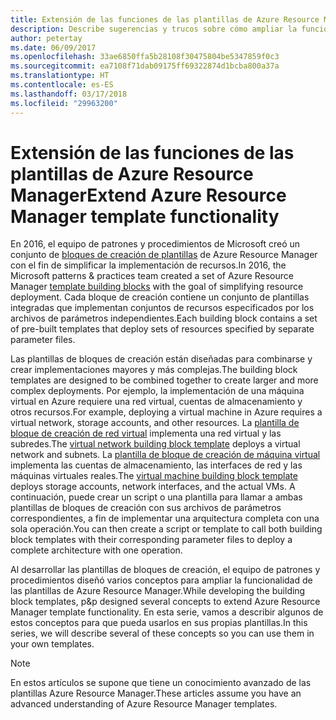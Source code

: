 ```yaml
---
title: Extensión de las funciones de las plantillas de Azure Resource Manager
description: Describe sugerencias y trucos sobre cómo ampliar la funcionalidad de las plantillas de Azure Resource Manager
author: petertay
ms.date: 06/09/2017
ms.openlocfilehash: 33ae6850ffa5b28108f30475804be5347859f0c3
ms.sourcegitcommit: ea7108f71dab09175ff69322874d1bcba800a37a
ms.translationtype: HT
ms.contentlocale: es-ES
ms.lasthandoff: 03/17/2018
ms.locfileid: "29963200"
---
```

# <a name="extend-azure-resource-manager-template-functionality"></a><span data-ttu-id="c5d7a-103">Extensión de las funciones de las plantillas de Azure Resource Manager</span><span class="sxs-lookup"><span data-stu-id="c5d7a-103">Extend Azure Resource Manager template functionality</span></span>

<span data-ttu-id="c5d7a-104">En 2016, el equipo de patrones y procedimientos de Microsoft creó un conjunto de [bloques de creación de plantillas](https://github.com/mspnp/template-building-blocks/wiki) de Azure Resource Manager con el fin de simplificar la implementación de recursos.</span><span class="sxs-lookup"><span data-stu-id="c5d7a-104">In 2016, the Microsoft patterns & practices team created a set of Azure Resource Manager [template building blocks](https://github.com/mspnp/template-building-blocks/wiki) with the goal of simplifying resource deployment.</span></span> <span data-ttu-id="c5d7a-105">Cada bloque de creación contiene un conjunto de plantillas integradas que implementan conjuntos de recursos especificados por los archivos de parámetros independientes.</span><span class="sxs-lookup"><span data-stu-id="c5d7a-105">Each building block contains a set of pre-built templates that deploy sets of resources specified by separate parameter files.</span></span>

<span data-ttu-id="c5d7a-106">Las plantillas de bloques de creación están diseñadas para combinarse y crear implementaciones mayores y más complejas.</span><span class="sxs-lookup"><span data-stu-id="c5d7a-106">The building block templates are designed to be combined together to create larger and more complex deployments.</span></span> <span data-ttu-id="c5d7a-107">Por ejemplo, la implementación de una máquina virtual en Azure requiere una red virtual, cuentas de almacenamiento y otros recursos.</span><span class="sxs-lookup"><span data-stu-id="c5d7a-107">For example, deploying a virtual machine in Azure requires a virtual network, storage accounts, and other resources.</span></span> <span data-ttu-id="c5d7a-108">La [plantilla de bloque de creación de red virtual](https://github.com/mspnp/template-building-blocks/wiki/VNet-(v1)) implementa una red virtual y las subredes.</span><span class="sxs-lookup"><span data-stu-id="c5d7a-108">The [virtual network building block template](https://github.com/mspnp/template-building-blocks/wiki/VNet-(v1)) deploys a virtual network and subnets.</span></span> <span data-ttu-id="c5d7a-109">La [plantilla de bloque de creación de máquina virtual](https://github.com/mspnp/template-building-blocks/wiki/Windows-and-Linux-VMs-(v1)) implementa las cuentas de almacenamiento, las interfaces de red y las máquinas virtuales reales.</span><span class="sxs-lookup"><span data-stu-id="c5d7a-109">The [virtual machine building block template](https://github.com/mspnp/template-building-blocks/wiki/Windows-and-Linux-VMs-(v1)) deploys storage accounts, network interfaces, and the actual VMs.</span></span> <span data-ttu-id="c5d7a-110">A continuación, puede crear un script o una plantilla para llamar a ambas plantillas de bloques de creación con sus archivos de parámetros correspondientes, a fin de implementar una arquitectura completa con una sola operación.</span><span class="sxs-lookup"><span data-stu-id="c5d7a-110">You can then create a script or template to call both building block templates with their corresponding parameter files to deploy a complete architecture with one operation.</span></span>

<span data-ttu-id="c5d7a-111">Al desarrollar las plantillas de bloques de creación, el equipo de patrones y procedimientos diseñó varios conceptos para ampliar la funcionalidad de las plantillas de Azure Resource Manager.</span><span class="sxs-lookup"><span data-stu-id="c5d7a-111">While developing the building block templates, p&p designed several concepts to extend Azure Resource Manager template functionality.</span></span> <span data-ttu-id="c5d7a-112">En esta serie, vamos a describir algunos de estos conceptos para que pueda usarlos en sus propias plantillas.</span><span class="sxs-lookup"><span data-stu-id="c5d7a-112">In this series, we will describe several of these concepts so you can use them in your own templates.</span></span>

> [!NOTE]
> <span data-ttu-id="c5d7a-113">En estos artículos se supone que tiene un conocimiento avanzado de las plantillas Azure Resource Manager.</span><span class="sxs-lookup"><span data-stu-id="c5d7a-113">These articles assume you have an advanced understanding of Azure Resource Manager templates.</span></span>